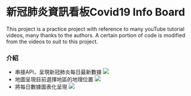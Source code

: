 # 新冠肺炎資訊看板Covid19 Info Board


This project is a practice project with reference to many youTube tutorial videos, many thanks to the authors.
A certain portion of code is modified from the videos to suit to this project.

### 介紹
* 串接API，呈現新冠肺炎每日最新數據
![](https://imgur.com/m845z6g.jpg)
* 地圖呈現目前選擇地區的地理位置
![](https://imgur.com/caIs3EY.jpg)
* 將每日數據圖表化呈現
![](https://i.imgur.com/6E61osj.jpg)

